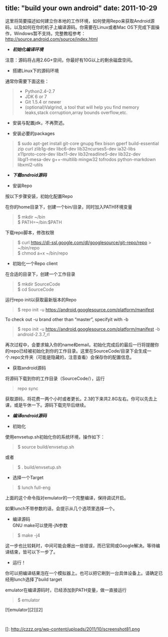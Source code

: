 title: "build your own android"
date: 2011-10-29
---

这里将简要描述如何建立你本地的工作环境，如何使用Repo来获取Android源码，以及如何在你的机子上编译源码。你需要在Linux或者Mac OS下完成下面操作，Windows暂不支持。完整教程参考：<http://source.android.com/source/index.html>***<br>***

<!-- more --> 

*   ***初始化编译环境***

注意：源码将占用2.6G+空间，你最好有10G以上的剩余磁盘空间。

- 搭建Linux下的源码环境

通常你需要下面这些：

> *   Python2.4–2.7
> *   JDK 6 or 7
> *   Git 1.5.4 or newer
> *   (optional)Valgrind, a tool that will help you find memory leaks,stack corruption,array bounds overflow,etc.

- 安装与配置jdk，不再赘述。

- 安装必要的packages

> $ sudo apt-get install git-core gnupg flex bison gperf build-essential<br>zip curl zlib1g-dev libc6-dev lib32ncurses5-dev ia32-libs<br>x11proto-core-dev libx11-dev lib32readline5-dev lib32z-dev<br>libgl1-mesa-dev g++-multilib mingw32 tofrodos python-markdown<br>libxml2-utils

*   ***下载android源码***

- 安装Repo

按以下步骤安装，初始化配置Repo

在你的home目录下，创建一个bin/目录，同时加入PATH环境变量

> $ mkdir ~/bin<br>$ PATH=~/bin:$PATH

下载repo脚本，修改权限

> $ curl https://dl-ssl.google.com/dl/googlesource/git-repo/repo > ~/bin/repo<br>$ chmod a+x ~/bin/repo

- 初始化一个Repo client

在合适的目录下，创建一个工作目录

> $ mkdir SourceCode<br>$ cd SourceCode

运行repo init以获取最新版本的Repo

> $ repo init -u https://android.googlesource.com/platform/manifest

To check out -u brand other than “master”, specifyit with -b

> $ repo init -u https://android.googlesource.com/platform/manifest -b android-2.3.7_rl

再次过程中，会要求输入你的name和email。初始化完成后的最后一行将提醒你的repo已经被初始化到你的工作目录。这里在SourceCode/目录下会生成一个.repo文件夹（可能是隐藏的，注意查看）会保存你的配置信息。

- 获取android源码

将源码下载到你的工作目录（SourceCode/），运行

> repo sync

获取源码，将花费一两个小时或者更长。2.3的下来共2.8G左右。你可以先去上课，或是午休一下。源码下载完毕后继续。

*   ***编译android源码***

- 初始化

使用envsetup.sh初始化你的系统环境，操作如下：

> $ source build/envsetup.sh

或者

> $ . build/envsetup.sh

- 选择一个Target

> $ lunch full-eng

上面的这个命令指对emulator的一个完整编译，保持调试开启。

如果lunch不带参数的话，会提示从几个选项里选择一个。

- 编译源码<br>GNU make可以使用-jN参数

> $ make -j4

这一步也比较耗时，中间可能会爆出一些错误，而已官网或Google解决。等待编译结束，皆可以下一步了。

- 运行！

你可以把编译结果泡在一个模拟器上。也可以把它刷到一台具体设备上。请确定已经用lunch选择了build target

emulator在编译源码时，已经添加到PATH变量，做一直接运行

> $ emulator

[![emulator][2]][2]

***<br>***

 []: http://czzz.org/wp-content/uploads/2011/10/screenshot81.png
